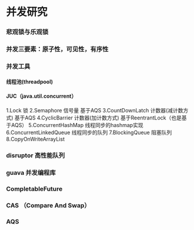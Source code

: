 # 并发研究

### 悲观锁与乐观锁

### 并发三要素：原子性，可见性，有序性

### 并发工具

#### 线程池(threadpool)

#### JUC（java.util.concurrent）

1.Lock 锁
2.Semaphore 信号量 基于AQS
3.CountDownLatch 计数器(减计数方式)  基于AQS
4.CyclicBarrier 计数器(加计数方式) 基于ReentrantLock（也是基于AQS）
5.ConcurrentHashMap 线程同步的hashmap实现
6.ConcurrentLinkedQueue 线程同步的队列
7.BlockingQueue 阻塞队列
8.CopyOnWriteArrayList


### disruptor 高性能队列

### guava 并发编程库

### CompletableFuture 

### CAS （Compare And Swap）

### AQS 